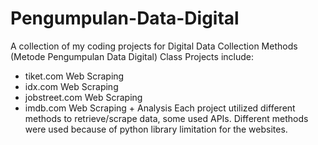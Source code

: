 # Pengumpulan-Data-Digital
A collection of my coding projects for Digital Data Collection Methods (Metode Pengumpulan Data Digital) Class
Projects include:
- tiket.com Web Scraping
- idx.com Web Scraping
- jobstreet.com Web Scraping
- imdb.com Web Scraping + Analysis
Each project utilized different methods to retrieve/scrape data, some used APIs. Different methods were used because of python library limitation for the websites.
